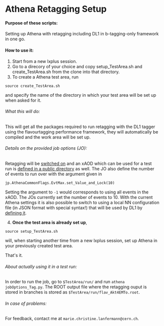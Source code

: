 # Athena Retagging Setup

#### Purpose of these scripts:
Setting up Athena with retagging including DL1 in b-tagging-only framework in one go.

#### How to use it:

1. Start from a new lxplus session.
2. Go to a direcory of your choice and copy setup_TestArea.sh and create_TestArea.sh from the clone into that directory.
3. To create a Athena test area, run

`source create_TestArea.sh`

and specify the name of the directory in which your test area will be set up when asked for it.

###### What this will do:
This will get all the packages required to run retagging with the DL1 tagger using the flavourtagging performance framework, they will automatically be compiled and the work area will be set up.

###### Details on the provided job options (JO):
Retagging will be [switched on](https://github.com/Marie89/ATHENA-retagging-setup/blob/master/jobOptions_Tag.py#L114) and an xAOD which can be used for a test run is [defined in a public directory](https://github.com/Marie89/ATHENA-retagging-setup/blob/master/jobOptions_Tag.py#L27) as well.
The JO also define the number of events to run over with the argument given in

```
jp.AthenaCommonFlags.EvtMax.set_Value_and_Lock(10)
```

Setting the argument to `-1` would corresponds to using all events in the xAOD. The JOs currently set the number of events to 10.
With the current Athena settings it is also possible to switch to using a local NN configuration file (in JSON format with special syntax!) that will be used by DL1 by [defining it](https://github.com/Marie89/ATHENA-retagging-setup/blob/master/jobOptions_Tag.py#L115).


4. **Once the test area is already set up**,

`source setup_TestArea.sh`

will, when starting another time from a new lxplus session, set up Athena in your previously created test area.

That's it.


###### About actually using it in a test run:

In order to run the job, go to `$TestArea/run/` and run `athena jobOptions_Tag.py`.
The ROOT output file where the retagging ouput is stored in branches is stored as `$TestArea/run/flav_Akt4EMTo.root`.


###### In case of problems:
For feedback, contact me at `marie.christine.lanfermann@cern.ch`.
